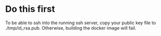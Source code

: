 # Do this first

To be able to ssh into the running ssh server, copy your public key file to ./tmp/id_rsa.pub. Otherwise, building the docker image will fail.
